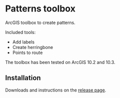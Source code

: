 # Patterns toolbox

ArcGIS toolbox to create patterns.

Included tools:

 - Add labels
 - Create herringbone
 - Points to route

The toolbox has been tested on ArcGIS 10.2 and 10.3.

## Installation

Downloads and instructions on the [release page](https://github.com/EnviroCentre/patterns-toolbox/releases/latest).
